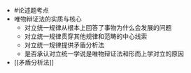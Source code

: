 - #论述题考点
- 唯物辩证法的实质与核心
	- 对立统一规律从根本上回答了事物为什么会发展的问题
	- 对立统一规律贯穿其他规律和范畴的中心线索
	- 对立统一规律提供矛盾分析法
	- 是否承认对立统一学说是唯物辩证法和形而上学对立的原因
- [[矛盾分析法]]